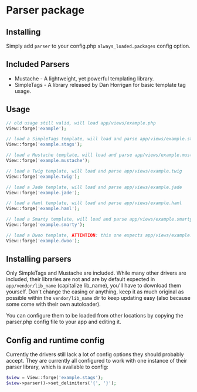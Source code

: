 # Parser package

## Installing

Simply add `parser` to your config.php `always_loaded.packages` config option.

## Included Parsers

* Mustache - A lightweight, yet powerful templating library.
* SimpleTags - A library released by Dan Horrigan for basic template tag usage.

## Usage

```php
// old usage still valid, will load app/views/example.php
View::forge('example');

// load a SimpleTags template, will load and parse app/views/example.stags
View::forge('example.stags');

// load a Mustache template, will load and parse app/views/example.mustache
View::forge('example.mustache');

// load a Twig template, will load and parse app/views/example.twig
View::forge('example.twig');

// load a Jade template, will load and parse app/views/example.jade
View::forge('example.jade');

// load a Haml template, will load and parse app/views/example.haml
View::forge('example.haml');

// load a Smarty template, will load and parse app/views/example.smarty
View::forge('example.smarty');

// load a Dwoo template, ATTENTION: this one expects app/views/example.tpl
View::forge('example.dwoo');
```

## Installing parsers

Only SimpleTags and Mustache are included. While many other drivers are included, their libraries are not and are by default expected in `app/vendor/lib_name` (capitalize lib_name), you'll have to download them yourself. Don't change the casing or anything, keep it as much original as possible within the `vendor/lib_name` dir to keep updating easy (also because some come with their own autoloader).

You can configure them to be loaded from other locations by copying the parser.php config file to your app and editing it.

## Config and runtime config

Currently the drivers still lack a lot of config options they should probably accept. They are currently all configured to work with one instance of their parser library, which is available to config:

```php
$view = View::forge('example.stags');
$view->parser()->set_delimiters('{', '}');
```